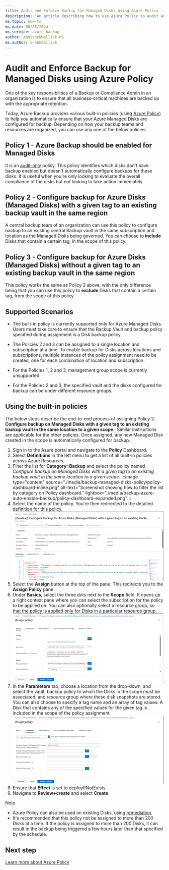 ```yaml
---
title: Audit and Enforce Backup for Managed Disks using Azure Policy 
description: 'An article describing how to use Azure Policy to audit and enforce backup for all Disks created in a given scope'
ms.topic: how-to
ms.date: 08/26/2024
ms.service: azure-backup
author: AbhishekMallick-MS
ms.author: v-abhmallick
---
```


# Audit and Enforce Backup for Managed Disks using Azure Policy 

One of the key responsibilities of a Backup or Compliance Admin in an organization is to ensure that all business-critical machines are backed up with the appropriate retention.

Today, Azure Backup provides various built-in policies (using [Azure Policy](../governance/policy/overview.md)) to help you automatically ensure that your Azure Managed Disks are configured for backup. Depending on how your backup teams and resources are organized, you can use any one of the below policies:

## Policy 1 - Azure Backup should be enabled for Managed Disks

It is an [audit-only](../governance/policy/concepts/effects.md#audit) policy. This policy identifies which disks don't have backup enabled but doesn't automatically configure backups for these disks. It is useful when you're only looking to evaluate the overall compliance of the disks but not looking to take action immediately.

## Policy 2 - Configure backup for Azure Disks (Managed Disks) with a given tag to an existing backup vault in the same region

A central backup team of an organization can use this policy to configure backup to an existing central Backup vault in the same subscription and location as the Managed Disks being governed. You can choose to **include** Disks that contain a certain tag, in the scope of this policy.

## Policy 3 - Configure backup for Azure Disks (Managed Disks) without a given tag to an existing backup vault in the same region

This policy works the same as Policy 2 above, with the only difference being that you can use this policy to **exclude** Disks that contain a certain tag, from the scope of this policy.

## Supported Scenarios

* The built-in policy is currently supported only for Azure Managed Disks. Users must take care to ensure that the Backup Vault and backup policy specified during assignment is a Disk backup policy. 

* The Policies 2 and 3 can be assigned to a single location and subscription at a time. To enable backup for Disks across locations and subscriptions, multiple instances of the policy assignment need to be created, one for each combination of location and subscription.

* For the Policies 1, 2 and 3, management group scope is currently unsupported.

* For the  Policies 2 and 3, the specified vault and the disks configured for backup can be under different resource groups.


## Using the built-in policies

The below steps describe the end-to-end process of assigning Policy 2: **Configure backup on Managed Disks with a given tag to an existing backup vault in the same location to a given scope** . Similar instructions are applicable for the other policies. Once assigned, any new Managed Disk created in the scope is automatically configured for backup.

1. Sign in to the Azure portal and navigate to the **Policy** Dashboard.
2. Select **Definitions** in the left menu to get a list of all built-in policies across Azure Resources.
3. Filter the list for **Category=Backup** and select the policy named *Configure backup on Managed Disks with a given tag to an existing backup vault in the same location to a given scope*.
:::image type="content" source="./media/backup-managed-disks-policy/policy-dashboard-inline.png" alt-text="Screenshot showing how to filter the list by category on Policy dashboard." lightbox="./media/backup-azure-auto-enable-backup/policy-dashboard-expanded.png":::
4. Select the name of the policy. You're then redirected to the detailed definition for this policy.
![Screenshot showing the Policy Definition pane.](./media/backup-managed-disks-policy/policy-definition-blade.png)
5. Select the **Assign** button at the top of the pane. This redirects you to the **Assign Policy** pane.
6. Under **Basics**, select the three dots next to the **Scope** field. It opens up a right context pane where you can select the subscription for the policy to be applied on. You can also optionally select a resource group, so that the policy is applied only for Disks in a particular resource group.
![Screenshot showing the Policy Assignment Basics tab.](./media/backup-managed-disks-policy/policy-assignment-basics.png)
7. In the **Parameters** tab, choose a location from the drop-down, and select the vault, backup policy to which the Disks in the scope must be associated, and resource group where these disk snapshots are stored. You can also choose to specify a tag name and an array of tag values. A Disk that contains any of the specified values for the given tag is included in the scope of the policy assignment.
![Screenshot showing the Policy Assignment Parameters pane.](./media/backup-managed-disks-policy/policy-assignment-parameters.png)
8. Ensure that **Effect** is set to deployIfNotExists.
9. Navigate to **Review+create** and select **Create**.

> [!NOTE]
>
> - Azure Policy can also be used on existing Disks, using [remediation](../governance/policy/how-to/remediate-resources.md).
> - It's recommended that this policy not be assigned to more than 200 Disks at a time. If the policy is assigned to more than 200 Disks, it can result in the backup being triggered a few hours later than that specified by the schedule.

## Next step

[Learn more about Azure Policy](../governance/policy/overview.md)